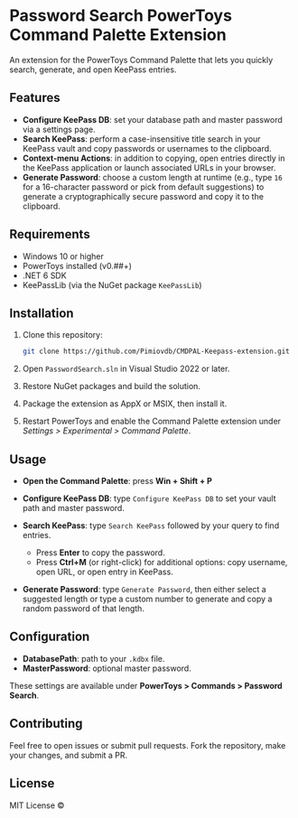 # Password Search PowerToys Command Palette Extension

An extension for the PowerToys Command Palette that lets you quickly search, generate, and open KeePass entries.

## Features

* **Configure KeePass DB**: set your database path and master password via a settings page.
* **Search KeePass**: perform a case-insensitive title search in your KeePass vault and copy passwords or usernames to the clipboard.
* **Context-menu Actions**: in addition to copying, open entries directly in the KeePass application or launch associated URLs in your browser.
* **Generate Password**: choose a custom length at runtime (e.g., type `16` for a 16-character password or pick from default suggestions) to generate a cryptographically secure password and copy it to the clipboard.

## Requirements

* Windows 10 or higher
* PowerToys installed (v0.##+)
* .NET 6 SDK
* KeePassLib (via the NuGet package `KeePassLib`)

## Installation

1. Clone this repository:

   ```sh
   git clone https://github.com/Pimiovdb/CMDPAL-Keepass-extension.git
   ```
2. Open `PasswordSearch.sln` in Visual Studio 2022 or later.
3. Restore NuGet packages and build the solution.
4. Package the extension as AppX or MSIX, then install it.
5. Restart PowerToys and enable the Command Palette extension under *Settings > Experimental > Command Palette*.

## Usage

* **Open the Command Palette**: press **Win + Shift + P**
* **Configure KeePass DB**: type `Configure KeePass DB` to set your vault path and master password.
* **Search KeePass**: type `Search KeePass` followed by your query to find entries.

  * Press **Enter** to copy the password.
  * Press **Ctrl+M** (or right-click) for additional options: copy username, open URL, or open entry in KeePass.
* **Generate Password**: type `Generate Password`, then either select a suggested length or type a custom number to generate and copy a random password of that length.

## Configuration

* **DatabasePath**: path to your `.kdbx` file.
* **MasterPassword**: optional master password.

These settings are available under **PowerToys > Commands > Password Search**.

## Contributing

Feel free to open issues or submit pull requests. Fork the repository, make your changes, and submit a PR.

## License

MIT License ©&#x20;
